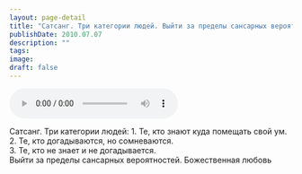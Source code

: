 ```yaml
---
layout: page-detail
title: "Сатсанг. Три категории людей. Выйти за пределы сансарных вероятностей"
publishDate: 2010.07.07
description: ""
tags:
image:
draft: false
---
```


<audio title="2010.07.07 - Сатсанг. Три категории людей. Выйти за пределы сансарных вероятностей.mp3" src="/upload/iblock/cad/cad4bad65b6a20ed0d30ebd6640cd10d.mp3" controls=""></audio>

 Сатсанг. Три категории людей: 1\. Те, кто знают куда помещать свой ум.  
 2\. Те, кто догадываются, но сомневаются.  
 3\. Те, кто не знает и не догадывается.  
 Выйти за пределы сансарных вероятностей. Божественная любовь   

  
